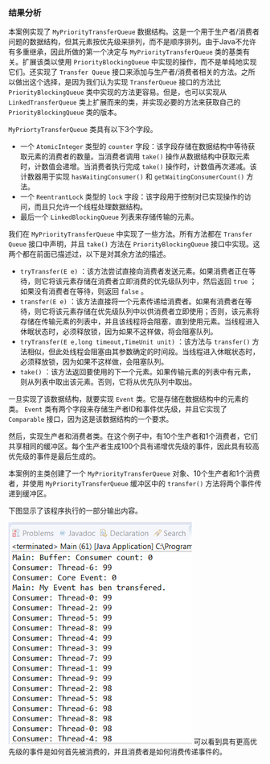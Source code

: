 ### 结果分析

本案例实现了 `MyPriorityTransferQueue` 数据结构。这是一个用于生产者/消费者问题的数据结构，但其元素按优先级来排列，而不是顺序排列。由于Java不允许有多重继承，因此所做的第一个决定与 `MyPriorityTransferQueue` 类的基类有关。扩展该类以使用 `PriorityBlockingQueue` 中实现的操作，而不是单纯地实现它们。还实现了 `Transfer Queue` 接口来添加与生产者/消费者相关的方法。之所以做出这个选择，是因为我们认为实现 `TransferQueue` 接口的方法比 `PriorityBlockingQueue` 类中实现的方法更容易。但是，也可以实现从 `LinkedTransferQueue` 类上扩展而来的类，并实现必要的方法来获取自己的 `PriorityBlockingQueue` 类的版本。

`MyPriortyTransferQueue` 类具有以下3个字段。

+ 一个 `AtomicInteger` 类型的 `counter` 字段：该字段存储在数据结构中等待获取元素的消费者的数量。当消费者调用 `take()` 操作从数据结构中获取元素时，计数值会递增。当消费者执行完成 `take()` 操作时，计数值再次递减。该计数器用于实现 `hasWaitingConsumer()` 和 `getWaitingConsumerCount()` 方法。
+ 一个 `ReentrantLock` 类型的 `lock` 字段：该字段用于控制对已实现操作的访问，而且只允许一个线程处理数据结构。
+ 最后一个 `LinkedBlockingQueue` 列表来存储传输的元素。

我们在 `MyPriorityTransferQueue` 中实现了一些方法。所有方法都在 `Transfer Queue` 接口中声明，并且 `take()` 方法在 `PriorityBlockingQueue` 接口中实现。这两个都在前面已描述过，以下是对其余方法的描述。

+ `tryTransfer(E e)` ：该方法尝试直接向消费者发送元素。如果消费者正在等待，则它将该元素存储在消费者立即消费的优先级队列中，然后返回 `true` ；如果没有消费者在等待，则返回 `false` 。
+ `transfer(E e)` ：该方法直接将一个元素传递给消费者。如果有消费者在等待，则它将该元素存储在优先级队列中以供消费者立即使用；否则，该元素将存储在传输元素的列表中，并且该线程将会阻塞，直到使用元素。当线程进入休眠状态时，必须释放锁，因为如果不这样做，将会阻塞队列。
+ `tryTransfer(E e,long timeout,TimeUnit unit)` ：该方法与 `transfer()` 方法相似，但此处线程会阻塞由其参数确定的时间段。当线程进入休眠状态时，必须释放锁，因为如果不这样做，会阻塞队列。
+ `take()` ：该方法返回要使用的下一个元素。如果传输元素的列表中有元素，则从列表中取出该元素。否则，它将从优先队列中取出。

一旦实现了该数据结构，就要实现 `Event` 类。它是存储在数据结构中的元素的类。 `Event` 类有两个字段来存储生产者ID和事件优先级，并且它实现了 `Comparable` 接口，因为这是该数据结构的一个要求。

然后，实现生产者和消费者类。在这个例子中，有10个生产者和1个消费者，它们共享相同的缓冲区。每个生产者生成100个具有递增优先级的事件，因此具有较高优先级的事件是最后生成的。

本案例的主类创建了一个 `MyPriorityTransferQueue` 对象、10个生产者和1个消费者，并使用 `MyPriorityTransferQueue` 缓冲区中的 `transfer()` 方法将两个事件传递到缓冲区。

下图显示了该程序执行的一部分输出内容。

![69.png](../images/69.png)
可以看到具有更高优先级的事件是如何首先被消费的，并且消费者是如何消费传递事件的。

